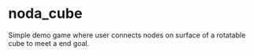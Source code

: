 # noda_cube
Simple demo game where user connects nodes on surface of a rotatable cube to meet a end goal.

